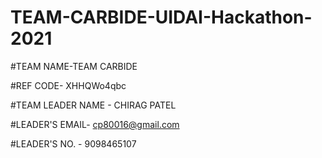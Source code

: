 # TEAM-CARBIDE-UIDAI-Hackathon-2021

#TEAM NAME-TEAM CARBIDE

#REF CODE- XHHQWo4qbc

#TEAM LEADER NAME - CHIRAG PATEL

#LEADER'S EMAIL- cp80016@gmail.com

#LEADER'S NO. - 9098465107

